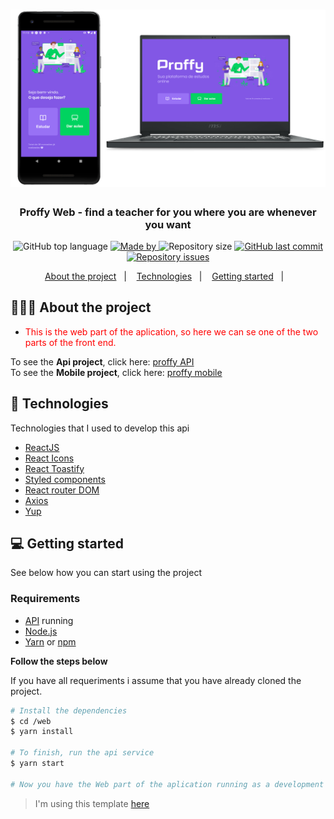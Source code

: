 <h1 align="center">
	<img alt="Logo" src="../.github/main.png" width="800px" />
</h1>

<h3 align="center">
  Proffy Web - find a teacher for you where you are whenever you want
</h3>

<p align="center">
  <img alt="GitHub top language" src="https://img.shields.io/github/languages/top/jhonpedro/proffy">

  <a href="https://github.com/jhonpedro">
    <img alt="Made by" src="https://img.shields.io/badge/made%20by-joao%20pedro-gree">
  </a>
  
  <img alt="Repository size" src="https://img.shields.io/github/repo-size/jhonpedro/proffy">
  
  <a href="https://github.com/jhonpedro/proffy/commits/master">
    <img alt="GitHub last commit" src="https://img.shields.io/github/last-commit/jhonpedro/proffy">
  </a>
  
  <a href="https://github.com/jhonpedro/proffy/issues">
    <img alt="Repository issues" src="https://img.shields.io/github/issues/jhonpedro/proffy">
  </a>

</p>

<p align="center">
  <a href="#-about-the-project">About the project</a>&nbsp;&nbsp;&nbsp;|&nbsp;&nbsp;&nbsp;
  <a href="#-technologies">Technologies</a>&nbsp;&nbsp;&nbsp;|&nbsp;&nbsp;&nbsp;
  <a href="#-getting-started">Getting started</a>&nbsp;&nbsp;&nbsp;|&nbsp;&nbsp;&nbsp;
</p>

## 👨🏻‍💻 About the project

- <p style="color: red;">This is the web part of the aplication, so here we can se one of the two parts of the front end.</p>

To see the **Api project**, click here: [proffy API](https://github.com/jhonpedro/proffy/tree/master/backend)</br>
To see the **Mobile project**, click here: [proffy mobile](https://github.com/jhonpedro/proffy/tree/master/mobile)</br>

## 🚀 Technologies

Technologies that I used to develop this api

- [ReactJS](https://pt-br.reactjs.org/)
- [React Icons](https://pt-br.reactjs.org/)
- [React Toastify](https://pt-br.reactjs.org/)
- [Styled components](https://pt-br.reactjs.org/)
- [React router DOM](https://reactrouter.com/web/guides/quick-start)
- [Axios](https://github.com/axios/axios)
- [Yup](https://pt-br.reactjs.org/)

## 💻 Getting started

See below how you can start using the project

### Requirements

- [API](https://github.com/jhonpedro/proffy/tree/master/backend) running
- [Node.js](https://nodejs.org/en/)
- [Yarn](https://classic.yarnpkg.com/) or [npm](https://www.npmjs.com/)

**Follow the steps below**

If you have all requeriments i assume that you have already cloned the project.

```bash
# Install the dependencies
$ cd /web
$ yarn install

# To finish, run the api service
$ yarn start

# Now you have the Web part of the aplication running as a development server!
```

> I'm using this template [here](https://github.com/EliasGcf/readme-template/tree/master/templates)
